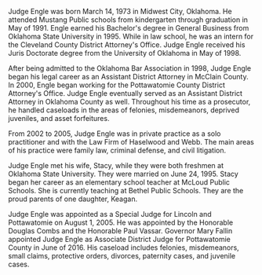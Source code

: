 ﻿---
fname: 'Dawson'
lname: 'Engle'
id: 917
published: false
layout: judge-bio
---
Judge Engle was born March 14, 1973 in Midwest City, Oklahoma. He
attended Mustang Public schools from kindergarten through graduation in
May of 1991. Engle earned his Bachelor's degree in General Business from
Oklahoma State University in 1995. While in law school, he was an intern
for the Cleveland County District Attorney's Office. Judge Engle
received his Juris Doctorate degree from the University of Oklahoma in
May of 1998.

After being admitted to the Oklahoma Bar Association in 1998, Judge
Engle began his legal career as an Assistant District Attorney in
McClain County. In 2000, Engle began working for the Pottawatomie County
District Attorney's Office. Judge Engle eventually served as an
Assistant District Attorney in Oklahoma County as well. Throughout his
time as a prosecutor, he handled caseloads in the areas of felonies,
misdemeanors, deprived juveniles, and asset forfeitures.

From 2002 to 2005, Judge Engle was in private practice as a solo
practitioner and with the Law Firm of Haselwood and Webb. The main areas
of his practice were family law, criminal defense, and civil litigation.

Judge Engle met his wife, Stacy, while they were both freshmen at
Oklahoma State University. They were married on June 24, 1995. Stacy
began her career as an elementary school teacher at McLoud Public
Schools. She is currently teaching at Bethel Public Schools. They are
the proud parents of one daughter, Keagan.

Judge Engle was appointed as a Special Judge for Lincoln and
Pottawatomie on August 1, 2005. He was appointed by the Honorable
Douglas Combs and the Honorable Paul Vassar. Governor Mary Fallin
appointed Judge Engle as Associate District Judge for Pottawatomie
County in June of 2016. His caseload includes felonies, misdemeanors,
small claims, protective orders, divorces, paternity cases, and juvenile
cases.
